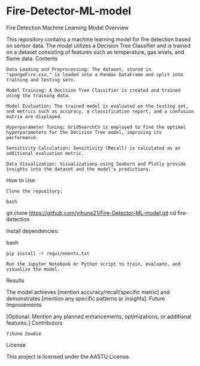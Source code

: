 # Fire-Detector-ML-model
Fire Detection Machine Learning Model
Overview

This repository contains a machine learning model for fire detection based on sensor data. The model utilizes a Decision Tree Classifier and is trained on a dataset consisting of features such as temperature, gas levels, and flame data.
Contents

    Data Loading and Preprocessing: The dataset, stored in "spongeFire.csv," is loaded into a Pandas DataFrame and split into training and testing sets.

    Model Training: A Decision Tree Classifier is created and trained using the training data.

    Model Evaluation: The trained model is evaluated on the testing set, and metrics such as accuracy, a classification report, and a confusion matrix are displayed.

    Hyperparameter Tuning: GridSearchCV is employed to find the optimal hyperparameters for the Decision Tree model, improving its performance.

    Sensitivity Calculation: Sensitivity (Recall) is calculated as an additional evaluation metric.

    Data Visualization: Visualizations using Seaborn and Plotly provide insights into the dataset and the model's predictions.

How to Use

    Clone the repository:

    bash

git clone https://github.com/yihune21/Fire-Detector-ML-model.git
cd fire-detection

Install dependencies:

bash

    pip install -r requirements.txt

    Run the Jupyter Notebook or Python script to train, evaluate, and visualize the model.

Results

The model achieves [mention accuracy/recall/specific metric] and demonstrates [mention any specific patterns or insights].
Future Improvements

[Optional: Mention any planned enhancements, optimizations, or additional features.]
Contributors

    Yihune Zewdie
     

License

This project is licensed under the AASTU License.
